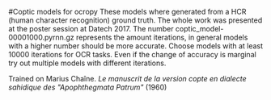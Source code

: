 #Coptic models for ocropy These models where generated from a HCR (human character recognition) ground truth. The whole work was presented at the poster session at Datech 2017. The number coptic_model-00001000.pyrnn.gz represents the amount iterations, in general models with a higher number should be more accurate. Choose models with at least 10000 iterations for OCR tasks. Even if the change of accuracy is marginal try out multiple models with different iterations.


Trained on
Marius Chaîne. *Le manuscrit de la version copte en dialecte sahidique des "Apophthegmata Patrum"* (1960)

